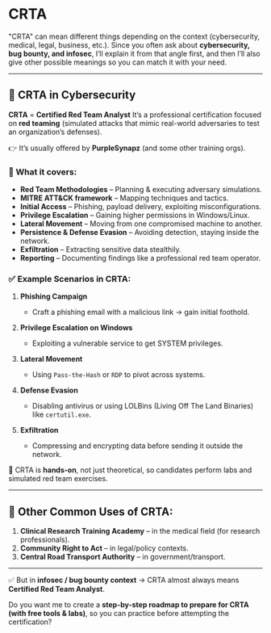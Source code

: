 # CRTA
"CRTA" can mean different things depending on the context (cybersecurity, medical, legal, business, etc.). Since you often ask about **cybersecurity, bug bounty, and infosec**, I’ll explain it from that angle first, and then I’ll also give other possible meanings so you can match it with your need.

---

## 🔐 CRTA in **Cybersecurity**

**CRTA** = **Certified Red Team Analyst**
It’s a professional certification focused on **red teaming** (simulated attacks that mimic real-world adversaries to test an organization’s defenses).

👉 It’s usually offered by **PurpleSynapz** (and some other training orgs).

### 📘 What it covers:

* **Red Team Methodologies** – Planning & executing adversary simulations.
* **MITRE ATT\&CK framework** – Mapping techniques and tactics.
* **Initial Access** – Phishing, payload delivery, exploiting misconfigurations.
* **Privilege Escalation** – Gaining higher permissions in Windows/Linux.
* **Lateral Movement** – Moving from one compromised machine to another.
* **Persistence & Defense Evasion** – Avoiding detection, staying inside the network.
* **Exfiltration** – Extracting sensitive data stealthily.
* **Reporting** – Documenting findings like a professional red team operator.

### ✅ Example Scenarios in CRTA:

1. **Phishing Campaign**

   * Craft a phishing email with a malicious link → gain initial foothold.

2. **Privilege Escalation on Windows**

   * Exploiting a vulnerable service to get SYSTEM privileges.

3. **Lateral Movement**

   * Using `Pass-the-Hash` or `RDP` to pivot across systems.

4. **Defense Evasion**

   * Disabling antivirus or using LOLBins (Living Off The Land Binaries) like `certutil.exe`.

5. **Exfiltration**

   * Compressing and encrypting data before sending it outside the network.

📌 CRTA is **hands-on**, not just theoretical, so candidates perform labs and simulated red team exercises.

---

## 🏥 Other Common Uses of CRTA:

1. **Clinical Research Training Academy** – in the medical field (for research professionals).
2. **Community Right to Act** – in legal/policy contexts.
3. **Central Road Transport Authority** – in government/transport.

---

✅ But in **infosec / bug bounty context** → CRTA almost always means **Certified Red Team Analyst**.

Do you want me to create a **step-by-step roadmap to prepare for CRTA (with free tools & labs)**, so you can practice before attempting the certification?
